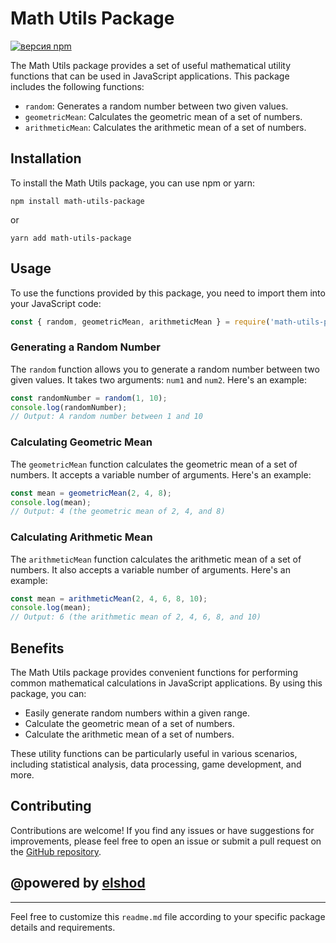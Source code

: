# Math Utils Package

[![версия npm](https://badge.fury.io/js/random-from-to.svg)](https://www.npmjs.com/package/math-utils-package)


The Math Utils package provides a set of useful mathematical utility functions that can be used in JavaScript applications. This package includes the following functions:

- `random`: Generates a random number between two given values.
- `geometricMean`: Calculates the geometric mean of a set of numbers.
- `arithmeticMean`: Calculates the arithmetic mean of a set of numbers.

## Installation

To install the Math Utils package, you can use npm or yarn:

```shell
npm install math-utils-package
```

or

```shell
yarn add math-utils-package
```

## Usage

To use the functions provided by this package, you need to import them into your JavaScript code:

```javascript
const { random, geometricMean, arithmeticMean } = require('math-utils-package');
```

### Generating a Random Number

The `random` function allows you to generate a random number between two given values. It takes two arguments: `num1` and `num2`. Here's an example:

```javascript
const randomNumber = random(1, 10);
console.log(randomNumber);
// Output: A random number between 1 and 10
```

### Calculating Geometric Mean

The `geometricMean` function calculates the geometric mean of a set of numbers. It accepts a variable number of arguments. Here's an example:

```javascript
const mean = geometricMean(2, 4, 8);
console.log(mean);
// Output: 4 (the geometric mean of 2, 4, and 8)
```

### Calculating Arithmetic Mean

The `arithmeticMean` function calculates the arithmetic mean of a set of numbers. It also accepts a variable number of arguments. Here's an example:

```javascript
const mean = arithmeticMean(2, 4, 6, 8, 10);
console.log(mean);
// Output: 6 (the arithmetic mean of 2, 4, 6, 8, and 10)
```

## Benefits

The Math Utils package provides convenient functions for performing common mathematical calculations in JavaScript applications. By using this package, you can:

- Easily generate random numbers within a given range.
- Calculate the geometric mean of a set of numbers.
- Calculate the arithmetic mean of a set of numbers.

These utility functions can be particularly useful in various scenarios, including statistical analysis, data processing, game development, and more.

## Contributing

Contributions are welcome! If you find any issues or have suggestions for improvements, please feel free to open an issue or submit a pull request on the [GitHub repository](https://github.com/tukhtamurodov/random).

## @powered by [elshod](https://t.me/the_elshod)

---

Feel free to customize this `readme.md` file according to your specific package details and requirements.